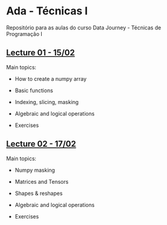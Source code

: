 # Ada - Técnicas I

Repositório para as aulas do curso Data Journey - Técnicas de Programação I

## [Lecture 01 - 15/02](https://github.com/mdrs-thiago/ada-tecnicas1/blob/main/Ada%20-%20Técnicas%20I%20-%20Aula%2001.ipynb) 

Main topics:

- How to create a numpy array 

- Basic functions

- Indexing, slicing, masking 

- Algebraic and logical operations

- Exercises

## [Lecture 02 - 17/02](https://github.com/mdrs-thiago/ada-tecnicas1/blob/main/Ada%20-%20Técnicas%20I%20-%20Aula%2002.ipynb) 

Main topics:

- Numpy masking

- Matrices and Tensors

- Shapes & reshapes

- Algebraic and logical operations

- Exercises
